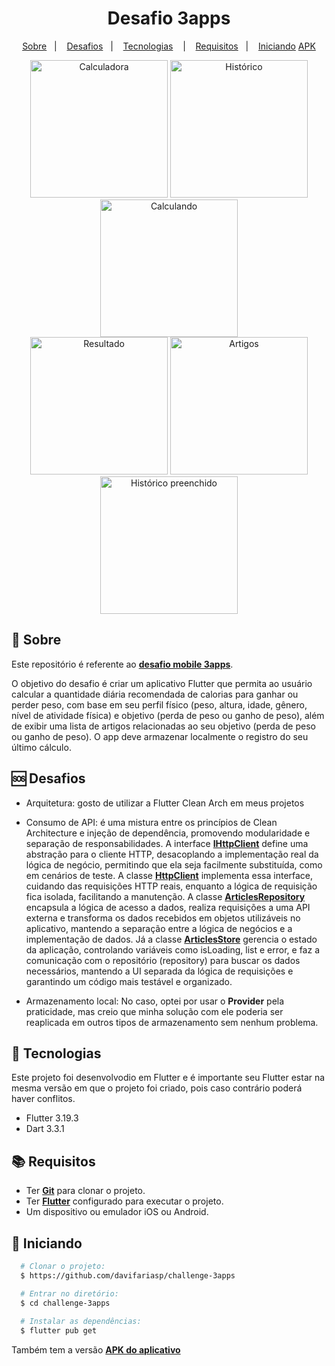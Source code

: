<h1 align="center">
    Desafio 3apps
</h1>

<p align="center">
  <a href="#page_with_curl-sobre">Sobre</a>&nbsp;&nbsp;&nbsp;|&nbsp;&nbsp;&nbsp;
  <a href="#sos-desafios">Desafios</a>&nbsp;&nbsp;&nbsp;|&nbsp;&nbsp;&nbsp;
  <a href="#hammer-tecnologias">Tecnologias</a>
  &nbsp;&nbsp;&nbsp;|&nbsp;&nbsp;&nbsp;
  <a href="#books-requisitos">Requisitos</a>&nbsp;&nbsp;&nbsp;|&nbsp;&nbsp;&nbsp;
  <a href="#rocket-iniciando">Iniciando</a>
  <a href="#rocket-iniciando">APK</a>
</p>

<div align="center">
    <img alt="Calculadora" src="https://i.imgur.com/fMeU4ub.png" width="220" />
    <img alt="Histórico" src="https://i.imgur.com/YTgFt7J.png" width="220" />
    <img alt="Calculando" src="https://i.imgur.com/3PTLk7U.png" width="220" />
</div>
<div align="center">
    <img alt="Resultado" src="https://i.imgur.com/BAKFxLm.png" width="220" />
    <img alt="Artigos" src="https://i.imgur.com/JyJaQlg.png" width="220" />
    <img alt="Histórico preenchido" src="https://i.imgur.com/ZznLKxC.png" width="220" />
</div>

## :page_with_curl: Sobre

Este repositório é referente ao [**desafio mobile 3apps**](https://github.com/globoi/globoplay-desafio-mobile?tab=readme-ov-file).

O objetivo do desafio é criar um aplicativo Flutter que permita ao usuário calcular a quantidade diária recomendada de calorias para ganhar ou perder peso, com base em seu perfil físico (peso, altura, idade, gênero, nível de atividade física) e objetivo (perda de peso ou ganho de peso), além de exibir uma lista de artigos relacionadas ao seu objetivo (perda de peso ou ganho de peso). O app deve armazenar localmente o registro do seu último cálculo.

## :sos: Desafios

- Arquitetura: gosto de utilizar a Flutter Clean Arch em meus projetos

- Consumo de API: é uma mistura entre os princípios de Clean Architecture e injeção de dependência, promovendo modularidade e separação de responsabilidades. A interface [**IHttpClient**](https://github.com/davifariasp/challenge-3apps/blob/main/lib/interfaces/i_http_client.dart) define uma abstração para o cliente HTTP, desacoplando a implementação real da lógica de negócio, permitindo que ela seja facilmente substituída, como em cenários de teste. A classe [**HttpClient**](https://github.com/davifariasp/challenge-3apps/blob/main/lib/data/datasources/remote/http/http_client.dart) implementa essa interface, cuidando das requisições HTTP reais, enquanto a lógica de requisição fica isolada, facilitando a manutenção. A classe [**ArticlesRepository**](https://github.com/davifariasp/challenge-3apps/blob/main/lib/data/datasources/remote/repositories/articles_repository.dart) encapsula a lógica de acesso a dados, realiza requisições a uma API externa e transforma os dados recebidos em objetos utilizáveis no aplicativo, mantendo a separação entre a lógica de negócios e a implementação de dados. Já a classe [**ArticlesStore**](https://github.com/davifariasp/challenge-3apps/blob/main/lib/presentation/pages/home/store/article_store.dart) gerencia o estado da aplicação, controlando variáveis como isLoading, list e error, e faz a comunicação com o repositório (repository) para buscar os dados necessários, mantendo a UI separada da lógica de requisições e garantindo um código mais testável e organizado.

- Armazenamento local: No caso, optei por usar o **Provider** pela praticidade, mas creio que minha solução com ele poderia ser reaplicada em outros tipos de armazenamento sem nenhum problema. 

## :hammer: Tecnologias
Este projeto foi desenvolvodio em Flutter e é importante seu Flutter estar na mesma versão em que o projeto foi criado, pois caso contrário poderá haver conflitos. 

- Flutter 3.19.3 
- Dart 3.3.1 

## :books: Requisitos
- Ter [**Git**](https://git-scm.com/) para clonar o projeto.
- Ter [**Flutter**](https://docs.flutter.dev/get-started/install) configurado para executar o projeto.
- Um dispositivo ou emulador iOS ou Android.

## :rocket: Iniciando
``` bash
  # Clonar o projeto:
  $ https://github.com/davifariasp/challenge-3apps

  # Entrar no diretório:
  $ cd challenge-3apps
  
  # Instalar as dependências:
  $ flutter pub get
```

Também tem a versão [**APK do aplicativo**](https://github.com/davifariasp/challenge-3apps/blob/main/release/app.apk)
